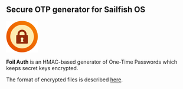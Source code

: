 ## Secure OTP generator for Sailfish OS

![icon](icons/86x86/harbour-foilauth.png)

**Foil Auth** is an HMAC-based generator of One-Time Passwords
which keeps secret keys encrypted.

The format of encrypted files is described
[here](https://github.com/monich/foil/blob/master/libfoilmsg/README).
